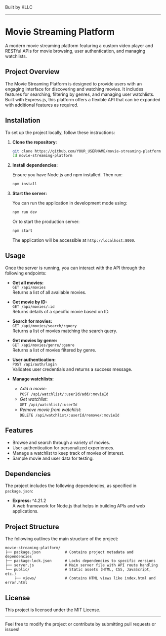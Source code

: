 
Built by KLLC

---

# Movie Streaming Platform

A modern movie streaming platform featuring a custom video player and RESTful APIs for movie browsing, user authentication, and managing watchlists.

## Project Overview

The Movie Streaming Platform is designed to provide users with an engaging interface for discovering and watching movies. It includes features for searching, filtering by genres, and managing user watchlists. Built with Express.js, this platform offers a flexible API that can be expanded with additional features as required.

## Installation

To set up the project locally, follow these instructions:

1. **Clone the repository:**

   ```bash
   git clone https://github.com/YOUR_USERNAME/movie-streaming-platform.git
   cd movie-streaming-platform
   ```

2. **Install dependencies:**

   Ensure you have Node.js and npm installed. Then run:

   ```bash
   npm install
   ```

3. **Start the server:**

   You can run the application in development mode using:

   ```bash
   npm run dev
   ```

   Or to start the production server:

   ```bash
   npm start
   ```

   The application will be accessible at `http://localhost:8000`.

## Usage

Once the server is running, you can interact with the API through the following endpoints:

- **Get all movies:**  
  `GET /api/movies`  
  Returns a list of all available movies.

- **Get movie by ID:**  
  `GET /api/movies/:id`  
  Returns details of a specific movie based on ID.

- **Search for movies:**  
  `GET /api/movies/search/:query`  
  Returns a list of movies matching the search query.

- **Get movies by genre:**  
  `GET /api/movies/genre/:genre`  
  Returns a list of movies filtered by genre.

- **User authentication:**  
  `POST /api/auth/login`  
  Validates user credentials and returns a success message.

- **Manage watchlists:**  
  - *Add a movie:*  
    `POST /api/watchlist/:userId/add/:movieId`
  - *Get watchlist:*  
    `GET /api/watchlist/:userId`
  - *Remove movie from watchlist:*  
    `DELETE /api/watchlist/:userId/remove/:movieId`

## Features

- Browse and search through a variety of movies.
- User authentication for personalized experiences.
- Manage a watchlist to keep track of movies of interest.
- Sample movie and user data for testing.

## Dependencies

The project includes the following dependencies, as specified in `package.json`:

- **Express:** ^4.21.2  
  A web framework for Node.js that helps in building APIs and web applications.

## Project Structure

The following outlines the main structure of the project:

```
movie-streaming-platform/
├── package.json           # Contains project metadata and dependencies
├── package-lock.json      # Locks dependencies to specific versions
├── server.js              # Main server file with API route handling
└── public/                # Static assets (HTML, CSS, JavaScript, etc.)
    ├── views/             # Contains HTML views like index.html and error.html
```

## License

This project is licensed under the MIT License.

---

Feel free to modify the project or contribute by submitting pull requests or issues!
